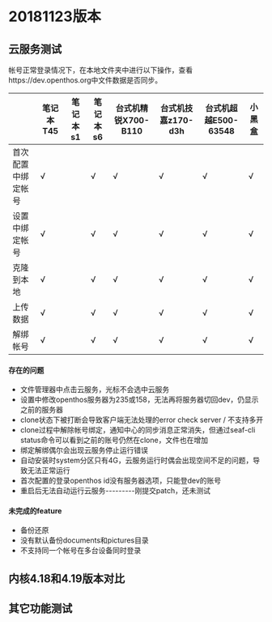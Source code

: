 # 20181123版本

## 云服务测试
帐号正常登录情况下，在本地文件夹中进行以下操作，查看https://dev.openthos.org中文件数据是否同步。

||笔记本T45|笔记本s1|笔记本s6|台式机精锐X700-B110|台式机技嘉z170-d3h|台式机超越E500-63548|小黑盒|
|-----|-----|-----|-----|-----|-----|-----|-----|
|首次配置中绑定帐号|√||√|√|√|√|√|
|设置中绑定帐号|√||√|√|√|√|√|
|克隆到本地|√||√|√|√|√|√|
|上传数据|√||√|√|√|√|√|
|解绑帐号|√||√|√|√|√|√|

#### 存在的问题
- 文件管理器中点击云服务，光标不会选中云服务
- 设置中修改openthos服务器为235或158，无法再将服务器切回dev，仍显示之前的服务器
- clone状态下被打断会导致客户端无法处理的error check server / 不支持多开
- clone过程中解除帐号绑定，通知中心的同步消息正常消失，但通过seaf-cli status命令可以看到之前的账号仍然在clone，文件也在增加
- 绑定解绑偶尔会出现云服务停止运行错误
- 自动安装时system分区只有4G，云服务运行时偶会出现空间不足的问题，导致无法正常运行
- 首次配置的登录openthos id没有服务器选项，只能登dev的账号
- 重启后无法自动运行云服务---------刚提交patch，还未测试

#### 未完成的feature
- 备份还原
- 没有默认备份documents和pictures目录
- 不支持同一个帐号在多台设备同时登录

## 内核4.18和4.19版本对比


## 其它功能测试
